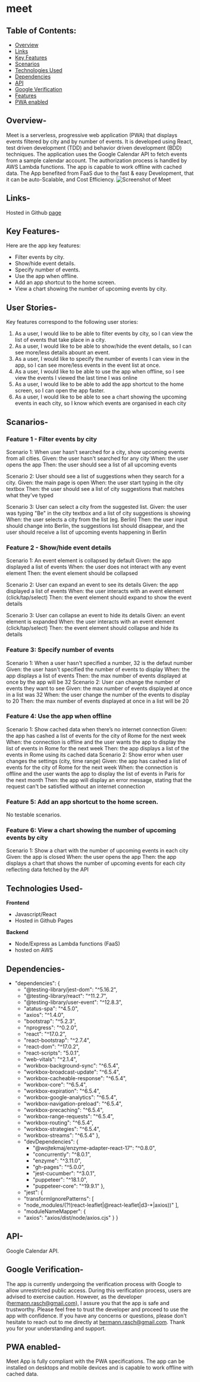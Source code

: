 # meet
## Table of Contents:
* [Overview](#overview)
* [Links](#links)
* [Key Features](#key_features)
* [Scenarios](#scenarios)
* [Technologies Used](#technologies_used)
* [Dependencies](#dependencies)
* [API](#api)
* [Google Verification](#google-verification)
* [Features](#features)
* [PWA enabled](#pwa_enabled)

## Overview-
Meet is a serverless, progressive web application (PWA) that displays events filtered by city and by number of events. It is developed using React, test driven development (TDD) and behavior driven development (BDD) techniques. The application uses the Google Calendar API to fetch events from a sample calendar account. The authorization process is handled by AWS Lambda functions. The app is capable to work offline with cached data.
The App benefited from FaaS due to the fast & easy Development, that it can be auto-Scalable, and Cost Efficiency. 
![Screenshot of Meet](/public/Meet.png)


## Links-
Hosted in Github [page](https://HerRA17.github.io/meet)

## Key Features-
Here are the app key features:

* Filter events by city.
* Show/hide event details.
* Specify number of events.
* Use the app when offline.
* Add an app shortcut to the home screen.
* View a chart showing the number of upcoming events by city. 

## User Stories-
Key features correspond to the following user stories:

1. As a user, I would like to be able to filter events by city, so I can view the list of events that take place in a city.
2. As a user, I would like to be able to show/hide the event details, so I can see more/less details abount an event.
3. As a user, I would like to specify the number of events I can view in the app, so I can see more/less events in the event list at once.
4. As a user, I would like to be able to use the app when offline, so I see view the events I viewed the last time I was online
5. As a user, I would like to be able to add the app shortcut to the home screen, so I can open the app faster.
6. As a user, I would like to be able to see a chart showing the upcoming events in each city, so I know which events are organised in each city

## Scanarios-
### Feature 1 - Filter events by city

Scenario 1: When user hasn’t searched for a city, show upcoming events from all cities.
Given: the user hasn't searched for any city
When: the user opens the app
Then: the user should see a list of all upcoming events

Scenario 2: User should see a list of suggestions when they search for a city.
Given: the main page is open
When: the user start typing in the city textbox
Then: the user should see a list of city suggestions that matches what they've typed

Scenario 3: User can select a city from the suggested list.
Given: the user was typing "Be" in the city textbox and a list of city suggestions is showing
When: the user selects a city from the list (eg. Berlin)
Then: the user input should change into Berlin, the suggestions list should disappear, and the user should receive a list of upcoming events happening in Berlin

### Feature 2 - Show/hide event details

Scenario 1: An event element is collapsed by default
Given: the app displayed a list of events
When: the user does not interact with any event element
Then: the event element should be collapsed

Scenario 2: User can expand an event to see its details
Given: the app displayed a list of events
When: the user interacts with an event element (click/tap/select)
Then: the event element should expand to show the event details

Scenario 3: User can collapse an event to hide its details
Given: an event element is expanded
When: the user interacts with an event element (click/tap/select)
Then: the event element should collapse and hide its details

### Feature 3: Specify number of events

Scenario 1: When a user hasn't specified a number, 32 is the defaut number
Given: the user hasn't specified the number of events to display
When: the app displays a list of events
Then: the max number of events displayed at once by the app will be 32
Scenario 2: User can change the number of events they want to see
Given: the max number of events displayed at once in a list was 32
When: the user change the number of the events to display to 20
Then: the max number of events displayed at once in a list will be 20

### Feature 4: Use the app when offline

Scenario 1: Show cached data when there’s no internet connection
Given: the app has cashed a list of events for the city of Rome for the next week
When: the connection is offline and the user wants the app to display the list of events in Rome for the next week
Then: the app displays a list of the events in Rome using its cached data
Scenario 2: Show error when user changes the settings (city, time range)
Given: the app has cashed a list of events for the city of Rome for the next week
When: the connection is offline and the user wants the app to display the list of events in Paris for the next month
Then: the app will display an error message, stating that the request can't be satisfied without an internet connection

### Feature 5: Add an app shortcut to the home screen.
No testable scenarios.

### Feature 6: View a chart showing the number of upcoming events by city

Scenario 1: Show a chart with the number of upcoming events in each city
Given: the app is closed
When: the user opens the app
Then: the app displays a chart that shows the number of upcoming events for each city reflecting data fetched by the API

## Technologies Used-
**Frontend**
* Javascript/React
* Hosted in Github Pages

**Backend**
* Node/Express as Lambda functions (FaaS)
* hosted on AWS

## Dependencies-
* "dependencies": {
  *  "@testing-library/jest-dom": "^5.16.2",
  *  "@testing-library/react": "^11.2.7",
  *  "@testing-library/user-event": "^12.8.3",
  *  "atatus-spa": "^4.5.0",
  *  "axios": "^1.4.0",
  *  "bootstrap": "^5.2.3",
  *  "nprogress": "^0.2.0",
  *  "react": "^17.0.2",
  *  "react-bootstrap": "^2.7.4",
  *  "react-dom": "^17.0.2",
  *  "react-scripts": "5.0.1",
  *  "web-vitals": "^2.1.4",
  *  "workbox-background-sync": "^6.5.4",
  *  "workbox-broadcast-update": "^6.5.4",
  *  "workbox-cacheable-response": "^6.5.4",
  *  "workbox-core": "^6.5.4",
  *  "workbox-expiration": "^6.5.4",
  *  "workbox-google-analytics": "^6.5.4",
  *  "workbox-navigation-preload": "^6.5.4",
  *  "workbox-precaching": "^6.5.4",
  *  "workbox-range-requests": "^6.5.4",
  *  "workbox-routing": "^6.5.4",
  *  "workbox-strategies": "^6.5.4",
  *  "workbox-streams": "^6.5.4"
  },
  * "devDependencies": {
    * "@wojtekmaj/enzyme-adapter-react-17": "^0.8.0",
    * "concurrently": "^8.0.1",
    * "enzyme": "^3.11.0",
    * "gh-pages": "^5.0.0",
    * "jest-cucumber": "^3.0.1",
    * "puppeteer": "^18.1.0",
    * "puppeteer-core": "^19.9.1"
  },
  * "jest": {
   * "transformIgnorePatterns": [
    *  "node_modules/(?!(react-leaflet|@react-leaflet|d3-*|axios))"
    ],
    * "moduleNameMapper": {
    *  "axios": "axios/dist/node/axios.cjs"
    }
  }
## API-
Google Calendar API. 

## Google Verification-
The app is currently undergoing the verification process with Google to allow unrestricted public access. During this verification process, users are advised to exercise caution. However, as the developer (hermann.rasch@gmail.com), I assure you that the app is safe and trustworthy. Please feel free to trust the developer and proceed to use the app with confidence. If you have any concerns or questions, please don't hesitate to reach out to me directly at hermann.rasch@gmail.com. Thank you for your understanding and support.

## PWA enabled-
Meet App is fully compliant with the PWA specifications. The app can be installed on desktops and mobile devices and is capable to work offline with cached data.